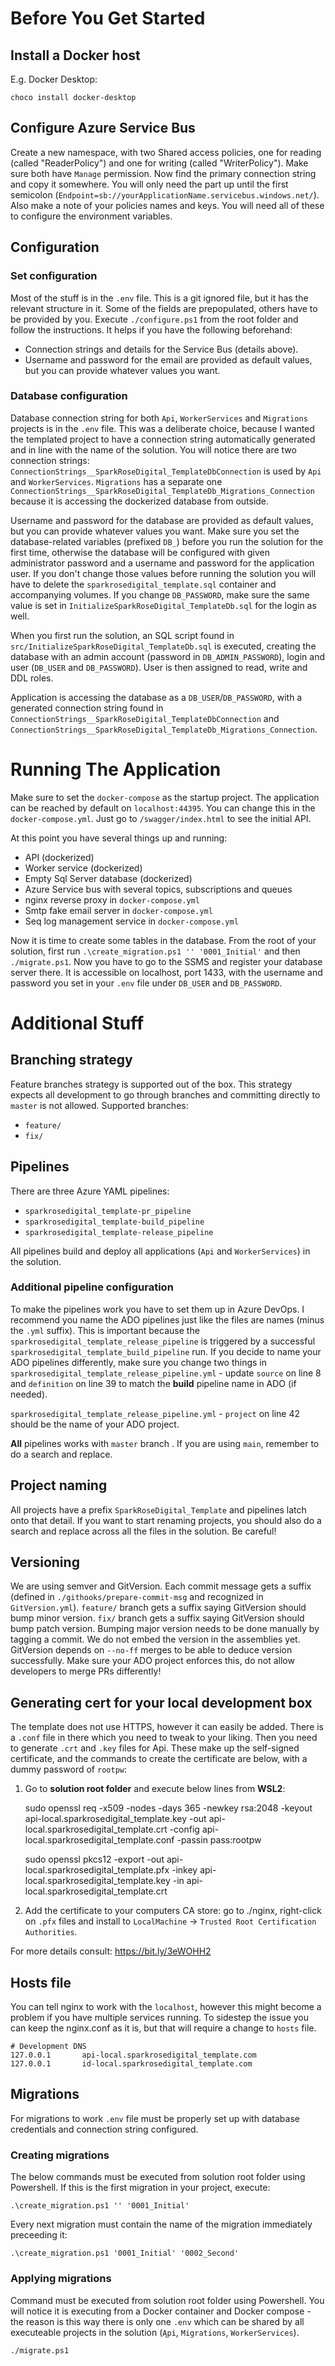 # Before You Get Started

## Install a Docker host

E.g. Docker Desktop:

    choco install docker-desktop

## Configure Azure Service Bus

Create a new namespace, with two Shared access policies, one for reading (called "ReaderPolicy") and one for writing (called "WriterPolicy"). Make sure both have `Manage` permission. Now find the primary connection string and copy it somewhere. You will only need the part up until the first semicolon (`Endpoint=sb://yourApplicationName.servicebus.windows.net/`). Also make a note of your policies names and keys. You will need all of these to configure the environment variables.

## Configuration

### Set configuration

Most of the stuff is in the `.env` file. This is a git ignored file, but it has the relevant structure in it. Some of the fields are prepopulated, others have to be provided by you. Execute `./configure.ps1` from the root folder and follow the instructions. It helps if you have the following beforehand:

- Connection strings and details for the Service Bus (details above).
- Username and password for the email are provided as default values, but you can provide whatever values you want.

### Database configuration

Database connection string for both `Api`, `WorkerServices` and `Migrations` projects is in the `.env` file. This was a deliberate choice, because I wanted the templated project to have a connection string automatically generated and in line with the name of the solution. You will notice there are two connection strings: `ConnectionStrings__SparkRoseDigital_TemplateDbConnection` is used by `Api` and `WorkerServices`. `Migrations` has a separate one `ConnectionStrings__SparkRoseDigital_TemplateDb_Migrations_Connection` because it is accessing the dockerized database from outside.

Username and password for the database are provided as default values, but you can provide whatever values you want.
Make sure you set the database-related variables (prefixed `DB_`) before you run the solution for the first time, otherwise the database will be configured with given administrator password and a username and password for the application user. If you don't change those values before running the solution you will have to delete the `sparkrosedigital_template.sql` container and accompanying volumes. If you change `DB_PASSWORD`, make sure the same value is set in `InitializeSparkRoseDigital_TemplateDb.sql` for the login as well.

When you first run the solution, an SQL script found in `src/InitializeSparkRoseDigital_TemplateDb.sql` is executed, creating the database with an admin account (password in `DB_ADMIN_PASSWORD`), login and user (`DB_USER` and `DB_PASSWORD`). User is then assigned to read, write and DDL roles.

Application is accessing the database as a `DB_USER`/`DB_PASSWORD`, with a generated connection string found in `ConnectionStrings__SparkRoseDigital_TemplateDbConnection` and `ConnectionStrings__SparkRoseDigital_TemplateDb_Migrations_Connection`.

# Running The Application

Make sure to set the `docker-compose` as the startup project. The application can be reached by default on `localhost:44395`. You can change this in the `docker-compose.yml`. Just go to `/swagger/index.html` to see the initial API.

At this point you have several things up and running:

- API (dockerized)
- Worker service (dockerized)
- Empty Sql Server database (dockerized)
- Azure Service bus with several topics, subscriptions and queues
- nginx reverse proxy in `docker-compose.yml`
- Smtp fake email server in `docker-compose.yml`
- Seq log management service in `docker-compose.yml`

Now it is time to create some tables in the database. From the root of your solution, first run `.\create_migration.ps1 '' '0001_Initial'` and then `./migrate.ps1`. Now you have to go to the SSMS and register your database server there. It is accessible on localhost, port 1433, with the username and password you set in your `.env` file under `DB_USER` and `DB_PASSWORD`.

# Additional Stuff

## Branching strategy

Feature branches strategy is supported out of the box. This strategy expects all development to go through branches and committing directly to `master` is not allowed. Supported branches:

* `feature/`
* `fix/`

## Pipelines

There are three Azure YAML pipelines:

* `sparkrosedigital_template-pr_pipeline`
* `sparkrosedigital_template-build_pipeline`
* `sparkrosedigital_template-release_pipeline`

All pipelines build and deploy all applications (`Api` and `WorkerServices`) in the solution.

### Additional pipeline configuration

To make the pipelines work you have to set them up in Azure DevOps. I recommend you name the ADO pipelines just like the files are names (minus the `.yml` suffix). This is important because the `sparkrosedigital_template_release_pipeline` is triggered by a successful `sparkrosedigital_template_build_pipeline` run. If you decide to name your ADO pipelines differently, make sure you change two things in `sparkrosedigital_template_release_pipeline.yml` - update `source` on line 8 and `definition` on line 39 to match the **build** pipeline name in ADO (if needed).

`sparkrosedigital_template_release_pipeline.yml` - `project` on line 42 should be the name of your ADO project.

**All** pipelines works with `master` branch . If you are using `main`, remember to do a search and replace.

## Project naming

All projects have a prefix `SparkRoseDigital_Template` and pipelines latch onto that detail. If you want to start renaming projects, you should also do a search and replace across all the files in the solution. Be careful!

## Versioning

We are using semver and GitVersion. Each commit message gets a suffix (defined in `./githooks/prepare-commit-msg` and recognized in `GitVersion.yml`). `feature/` branch gets a suffix saying GitVersion should bump minor version. `fix/` branch gets a suffix saying GitVersion should bump patch version. Bumping major version needs to be done manually by tagging a commit. We do not embed the version in the assemblies yet. GitVersion depends on `--no-ff` merges to be able to deduce version successfully. Make sure your ADO project enforces this, do not allow developers to merge PRs differently! 

## Generating cert for your local development box

The template does not use HTTPS, however it can easily be added. There is a `.conf` file in there which you need to tweak to your liking. Then you need to generate `.crt` and `.key` files for Api. These make up the self-signed certificate, and the commands to create the certificate are below, with a dummy password of `rootpw`:

1. Go to **solution root folder** and execute below lines from **WSL2**:

   sudo openssl req -x509 -nodes -days 365 -newkey rsa:2048 -keyout api-local.sparkrosedigital_template.key -out api-local.sparkrosedigital_template.crt -config api-local.sparkrosedigital_template.conf -passin pass:rootpw

   sudo openssl pkcs12 -export -out api-local.sparkrosedigital_template.pfx -inkey api-local.sparkrosedigital_template.key -in api-local.sparkrosedigital_template.crt

2. Add the certificate to your computers CA store: go to ./nginx, right-click on `.pfx` files and install to `LocalMachine` -> `Trusted Root Certification Authorities`.

For more details consult: https://bit.ly/3eWOHH2

## Hosts file

You can tell nginx to work with the `localhost`, however this might become a problem if you have multiple services running. To sidestep the issue you can keep the nginx.conf as it is, but that will require a change to `hosts` file.

    # Development DNS
    127.0.0.1	    api-local.sparkrosedigital_template.com
    127.0.0.1	    id-local.sparkrosedigital_template.com

## Migrations

For migrations to work `.env` file must be properly set up with database credentials and connection string configured.

### Creating migrations

The below commands must be executed from solution root folder using Powershell. If this is the first migration in your project, execute:

    .\create_migration.ps1 '' '0001_Initial'

Every next migration must contain the name of the migration immediately preceeding it:

    .\create_migration.ps1 '0001_Initial' '0002_Second'

### Applying migrations

Command must be executed from solution root folder using Powershell. You will notice it is executing from a Docker container and Docker compose - the reason is this way there is only one `.env` which can be shared by all executeable projects in the solution (`Ąpi`, `Migrations`, `WorkerServices`).

    ./migrate.ps1
